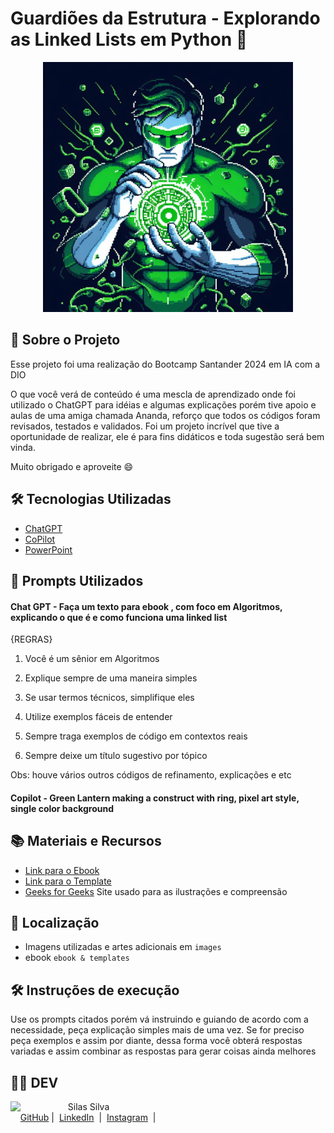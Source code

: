 # Guardiões da Estrutura - Explorando as Linked Lists em Python 🐍
<p align="center">
    <img width="400" src="./images/original.png">
</p>


## 📖 Sobre o Projeto

Esse projeto foi uma realização do Bootcamp Santander 2024 em IA com a DIO 

O que você verá de conteúdo é uma mescla de aprendizado onde foi utilizado o ChatGPT para idéias e algumas explicações porém tive apoio e aulas de uma amiga chamada Ananda, reforço que todos os códigos foram revisados, testados e validados. Foi um projeto incrível que tive a oportunidade de realizar, ele é para fins didáticos e toda sugestão será bem vinda. 

Muito obrigado e aproveite 😄

## 🛠️ Tecnologias Utilizadas
- [ChatGPT](https://chatgpt.com/)
- [CoPilot](https://copilot.microsoft.com/)
- [PowerPoint](https://www.microsoft.com/pt-br/microsoft-365/powerpoint)


## 🚀 Prompts Utilizados
#### Chat GPT - Faça um texto para ebook , com foco em Algoritmos, explicando o que é e como funciona uma linked list 

{REGRAS} 

1. Você é um sênior em Algoritmos

2. Explique sempre de uma maneira simples

3. Se usar termos técnicos, simplifique eles

4. Utilize exemplos fáceis de entender

5. Sempre traga exemplos de código em contextos reais 

6. Sempre deixe um título sugestivo por tópico


Obs: houve vários outros códigos de refinamento, explicações e etc

#### Copilot - Green Lantern making a construct with ring, pixel art style, single color background


## 📚 Materiais e Recursos
- [Link para o Ebook](https://github.com/silaslva/ebook-Guardioes-da-Estrutura/blob/main/ebook%20%26%20template/ebook.pdf)
- [Link para o Template](https://github.com/silaslva/ebook-Guardioes-da-Estrutura/tree/main/ebook%20%26%20template)
- [Geeks for Geeks](www.geeksforgeeks.org) Site usado para as ilustrações e compreensão

## 📌 Localização

- Imagens utilizadas e artes adicionais em `images`
- ebook `ebook & templates`

## 🛠️ Instruções de execução

Use os prompts citados porém vá instruindo e guiando de acordo com a necessidade, peça explicação simples mais de uma vez. Se for preciso peça exemplos e assim por diante, dessa forma você obterá respostas variadas e assim combinar as respostas para gerar coisas ainda melhores

## 👨‍💻 DEV

<p>
    <img 
      align=left 
      margin=10 
      width=80 
      src="https://avatars.githubusercontent.com/u/150294928?s=400&u=28913a40109b7303b5f57667475f1563bdd55216&v=4"
    />
    <p>&nbsp&nbsp&nbspSilas Silva<br>
    &nbsp&nbsp&nbsp
    <a href="https://github.com/silaslva">
    GitHub</a>&nbsp;|&nbsp;
    <a href="https://www.linkedin.com/in/silaslva">LinkedIn</a>
&nbsp;|&nbsp;
    <a href="https://www.instagram.com/silaslva/">
    Instagram</a>
&nbsp;|&nbsp;</p>
</p>
<br/><br/>
<p>
